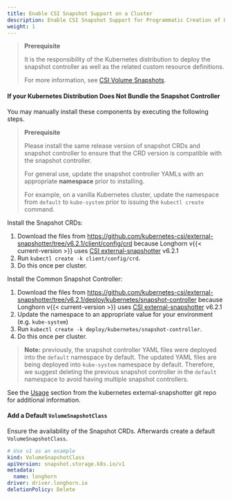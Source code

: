 ```yaml
---
title: Enable CSI Snapshot Support on a Cluster
description: Enable CSI Snapshot Support for Programmatic Creation of Longhorn Snapshots/Backups
weight: 1
---
```


> **Prerequisite**
>
> It is the responsibility of the Kubernetes distribution to deploy the snapshot controller as well as the related custom resource definitions.
>
> For more information, see [CSI Volume Snapshots](https://kubernetes.io/docs/concepts/storage/volume-snapshots/).

#### If your Kubernetes Distribution Does Not Bundle the Snapshot Controller

You may manually install these components by executing the following steps.


> **Prerequisite**
>
> Please install the same release version of snapshot CRDs and snapshot controller to ensure that the CRD version is compatible with the snapshot controller.
>
> For general use, update the snapshot controller YAMLs with an appropriate **namespace** prior to installing.
>
> For example, on a vanilla Kubernetes cluster, update the namespace from `default` to `kube-system` prior to issuing the `kubectl create` command.

Install the Snapshot CRDs:
1. Download the files from https://github.com/kubernetes-csi/external-snapshotter/tree/v6.2.1/client/config/crd
because Longhorn v{{< current-version >}} uses [CSI external-snapshotter](https://kubernetes-csi.github.io/docs/external-snapshotter.html) v6.2.1
2. Run `kubectl create -k client/config/crd`.
3. Do this once per cluster.

Install the Common Snapshot Controller:
1. Download the files from https://github.com/kubernetes-csi/external-snapshotter/tree/v6.2.1/deploy/kubernetes/snapshot-controller
because Longhorn v{{< current-version >}} uses [CSI external-snapshotter](https://kubernetes-csi.github.io/docs/external-snapshotter.html) v6.2.1
2. Update the namespace to an appropriate value for your environment (e.g. `kube-system`)
3. Run `kubectl create -k deploy/kubernetes/snapshot-controller`.
3. Do this once per cluster.
> **Note:** previously, the snapshot controller YAML files were deployed into the `default` namespace by default.
> The updated YAML files are being deployed into `kube-system` namespace by default.
> Therefore, we suggest deleting the previous snapshot controller in the `default` namespace to avoid having multiple snapshot controllers.

See the [Usage](https://github.com/kubernetes-csi/external-snapshotter#usage) section from the kubernetes
external-snapshotter git repo for additional information.

#### Add a Default `VolumeSnapshotClass`
Ensure the availability of the Snapshot CRDs. Afterwards create a default `VolumeSnapshotClass`.
```yaml
# Use v1 as an example
kind: VolumeSnapshotClass
apiVersion: snapshot.storage.k8s.io/v1
metadata:
  name: longhorn
driver: driver.longhorn.io
deletionPolicy: Delete
```
